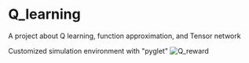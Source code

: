 # Q_learning
A project about Q learning, function approximation, and Tensor network

Customized simulation environment with "pyglet"
![Q_reward](https://github.com/xu-george/Q_learning/assets/39476364/e9b78729-09d3-4d3d-b503-c919b374a98e)
